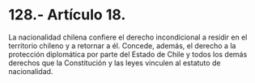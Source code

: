 # 128.- Artículo 18.

La nacionalidad chilena confiere el derecho incondicional a residir en el territorio chileno y a retornar a él. Concede, además, el derecho a la protección diplomática por parte del Estado de Chile y todos los demás derechos que la Constitución y las leyes vinculen al estatuto de nacionalidad.
